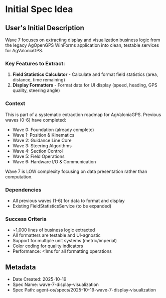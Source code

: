 # Initial Spec Idea

## User's Initial Description
Wave 7 focuses on extracting display and visualization business logic from the legacy AgOpenGPS WinForms application into clean, testable services for AgValoniaGPS.

### Key Features to Extract:

1. **Field Statistics Calculator** - Calculate and format field statistics (area, distance, time remaining)
2. **Display Formatters** - Format data for UI display (speed, heading, GPS quality, steering angle)

### Context

This is part of a systematic extraction roadmap for AgValoniaGPS. Previous waves (0-6) have completed:
- Wave 0: Foundation (already complete)
- Wave 1: Position & Kinematics
- Wave 2: Guidance Line Core
- Wave 3: Steering Algorithms
- Wave 4: Section Control
- Wave 5: Field Operations
- Wave 6: Hardware I/O & Communication

Wave 7 is LOW complexity focusing on data presentation rather than computation.

### Dependencies
- All previous waves (1-6) for data to format and display
- Existing FieldStatisticsService (to be expanded)

### Success Criteria
- ~1,000 lines of business logic extracted
- All formatters are testable and UI-agnostic
- Support for multiple unit systems (metric/imperial)
- Color coding for quality indicators
- Performance: <1ms for all formatting operations

## Metadata
- Date Created: 2025-10-19
- Spec Name: wave-7-display-visualization
- Spec Path: agent-os/specs/2025-10-19-wave-7-display-visualization

